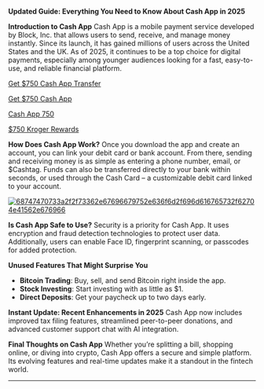 **Updated Guide: Everything You Need to Know About Cash App in 2025**

**Introduction to Cash App**
Cash App is a mobile payment service developed by Block, Inc. that allows users to send, receive, and manage money instantly. Since its launch, it has gained millions of users across the United States and the UK. As of 2025, it continues to be a top choice for digital payments, especially among younger audiences looking for a fast, easy-to-use, and reliable financial platform.

[Get $750 Cash App Transfer](https://smrturl.co/a/s4f603f7e94/9855?s1=)

[Get $750 Cash App](https://smrturl.co/a/s4f603f7e94/11279?s1=)

[Cash App 750](https://smrturl.co/a/s4f603f7e94/663?s1=)

[$750 Kroger Rewards](https://smrturl.co/a/s4f603f7e94/8871?s1=)

**How Does Cash App Work?**
Once you download the app and create an account, you can link your debit card or bank account. From there, sending and receiving money is as simple as entering a phone number, email, or \$Cashtag. Funds can also be transferred directly to your bank within seconds, or used through the Cash Card – a customizable debit card linked to your account.

[![68747470733a2f2f73362e67696679752e636f6d2f696d616765732f62704e41562e676966](https://github.com/user-attachments/assets/10f8acf3-576e-4569-959c-f556dabdf37f)](https://therewardgate.com/free-monopoly-dice/)

**Is Cash App Safe to Use?**
Security is a priority for Cash App. It uses encryption and fraud detection technologies to protect user data. Additionally, users can enable Face ID, fingerprint scanning, or passcodes for added protection.

**Unused Features That Might Surprise You**

* **Bitcoin Trading**: Buy, sell, and send Bitcoin right inside the app.
* **Stock Investing**: Start investing with as little as \$1.
* **Direct Deposits**: Get your paycheck up to two days early.

**Instant Update: Recent Enhancements in 2025**
Cash App now includes improved tax filing features, streamlined peer-to-peer donations, and advanced customer support chat with AI integration.

**Final Thoughts on Cash App**
Whether you’re splitting a bill, shopping online, or diving into crypto, Cash App offers a secure and simple platform. Its evolving features and real-time updates make it a standout in the fintech world.

---
